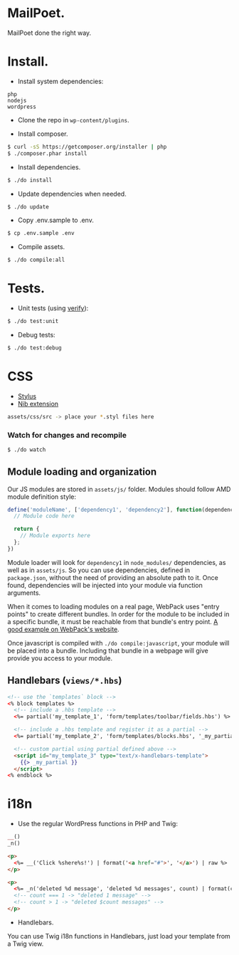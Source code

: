 # MailPoet.

MailPoet done the right way.

# Install.

- Install system dependencies:
```
php
nodejs
wordpress
```

- Clone the repo in `wp-content/plugins`.

- Install composer.
```sh
$ curl -sS https://getcomposer.org/installer | php
$ ./composer.phar install
```

- Install dependencies.
```sh
$ ./do install
```

- Update dependencies when needed.
```sh
$ ./do update
```

- Copy .env.sample to .env.
```sh
$ cp .env.sample .env
```

- Compile assets.
```sh
$ ./do compile:all
```

# Tests.

- Unit tests (using [verify](https://github.com/Codeception/Verify)):
```sh
$ ./do test:unit
```

- Debug tests:
```sh
$ ./do test:debug
```

# CSS
- [Stylus](https://learnboost.github.io/stylus/)
- [Nib extension](http://tj.github.io/nib/)

```sh
assets/css/src -> place your *.styl files here
```

### Watch for changes and recompile
```sh
$ ./do watch
```

## Module loading and organization

Our JS modules are stored in `assets/js/` folder. Modules should follow AMD module definition style:

```js
define('moduleName', ['dependency1', 'dependency2'], function(dependency1, dependency2){
  // Module code here

  return {
    // Module exports here
  };
})
```

Module loader will look for `dependency1` in `node_modules/` dependencies, as well as in `assets/js`. So you can use dependencies, defined in `package.json`, without the need of providing an absolute path to it.
Once found, dependencies will be injected into your module via function arguments.

When it comes to loading modules on a real page, WebPack uses "entry points" to create different bundles. In order for the module to be included in a specific bundle, it must be reachable from that bundle's entry point. [A good example on WebPack's website](http://webpack.github.io/docs/code-splitting.html#split-app-and-vendor-code).

Once javascript is compiled with `./do compile:javascript`, your module will be placed into a bundle. Including that bundle in a webpage will give provide you access to your module.

## Handlebars (`views/*.hbs`)

```html
<!-- use the `templates` block -->
<% block templates %>
  <!-- include a .hbs template -->
  <%= partial('my_template_1', 'form/templates/toolbar/fields.hbs') %>

  <!-- include a .hbs template and register it as a partial -->
  <%= partial('my_template_2', 'form/templates/blocks.hbs', '_my_partial') %>

  <!-- custom partial using partial defined above -->
  <script id="my_template_3" type="text/x-handlebars-template">
    {{> _my_partial }}
  </script>
<% endblock %>
```

# i18n
- Use the regular WordPress functions in PHP and Twig:

```php
__()
_n()
```

```html
<p>
  <%= __('Click %shere%s!') | format('<a href="#">', '</a>') | raw %>
</p>
```

```html
<p>
  <%= _n('deleted %d message', 'deleted %d messages', count) | format(count) %>
  <!-- count === 1 -> "deleted 1 message" -->
  <!-- count > 1 -> "deleted $count messages" -->
</p>
```

- Handlebars.

You can use Twig i18n functions in Handlebars, just load your template from a Twig view.
